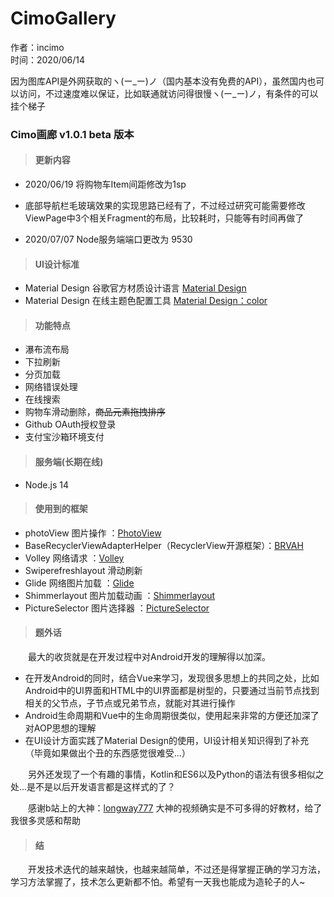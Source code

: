 # CimoGallery
作者：incimo  
时间：2020/06/14  

因为图库API是外网获取的ヽ(ー_ー)ノ（国内基本没有免费的API），虽然国内也可以访问，不过速度难以保证，比如联通就访问得很慢ヽ(ー_ー)ノ，有条件的可以挂个梯子
### Cimo画廊 v1.0.1 beta 版本

> #### 更新内容

- 2020/06/19 将购物车Item间距修改为1sp

- 底部导航栏毛玻璃效果的实现思路已经有了，不过经过研究可能需要修改ViewPage中3个相关Fragment的布局，比较耗时，只能等有时间再做了

- 2020/07/07 Node服务端端口更改为 9530

> #### UI设计标准

- Material Design 谷歌官方材质设计语言 [Material Design](https://www.material.io/)
- Material Design 在线主题色配置工具 [Material Design：color](https://material.io/resources/color/#!/?view.left=0&view.right=0)

> #### 功能特点

- 瀑布流布局
- 下拉刷新
- 分页加载
- 网络错误处理
- 在线搜索
- 购物车滑动删除，~~商品元素拖拽排序~~
- Github OAuth授权登录
- 支付宝沙箱环境支付

> #### 服务端(长期在线)

- Node.js 14

> #### 使用到的框架

- photoView 图片操作 ：[PhotoView](https://github.com/chrisbanes/PhotoView)
- BaseRecyclerViewAdapterHelper（RecyclerView开源框架）：[BRVAH](http://www.recyclerview.org/)
- Volley 网络请求 ：[Volley](https://github.com/google/volley)
- Swiperefreshlayout 滑动刷新
- Glide 网络图片加载 ：[Glide](https://bumptech.github.io/glide/)
- Shimmerlayout 图片加载动画 ：[Shimmerlayout](https://github.com/team-supercharge/ShimmerLayout)
- PictureSelector 图片选择器 ：[PictureSelector](https://github.com/LuckSiege/PictureSelector)

> #### 题外话

&emsp;&emsp;最大的收货就是在开发过程中对Android开发的理解得以加深。

- 在开发Android的同时，结合Vue来学习，发现很多思想上的共同之处，比如Android中的UI界面和HTML中的UI界面都是树型的，只要通过当前节点找到相关的父节点，子节点或兄弟节点，就能对其进行操作
- Android生命周期和Vue中的生命周期很类似，使用起来非常的方便还加深了对AOP思想的理解
- 在UI设计方面实践了Material Design的使用，UI设计相关知识得到了补充（毕竟如果做出个丑的东西感觉很难受...）

&emsp;&emsp;另外还发现了一个有趣的事情，Kotlin和ES6以及Python的语法有很多相似之处...是不是以后开发语言都是这样式的了？

&emsp;&emsp;感谢b站上的大神：[longway777](https://www.bilibili.com/video/BV1w4411t7UQ?p=1) 大神的视频确实是不可多得的好教材，给了我很多灵感和帮助

> #### 结

&emsp;&emsp;开发技术迭代的越来越快，也越来越简单，不过还是得掌握正确的学习方法，学习方法掌握了，技术怎么更新都不怕。希望有一天我也能成为造轮子的人~
